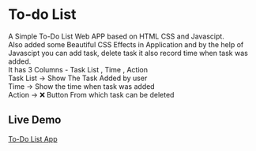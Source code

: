 # To-do List
A Simple To-Do List Web APP based on HTML CSS and Javascipt. <br>
Also added some Beautiful CSS Effects in Application and by the help of Javascipt you can add task, delete task it also record time when task was added. <br>
It has 3 Columns - Task List , Time , Action <br>
Task List -> Show The Task Added by user <br>
Time -> Show the time when task was added <br>
Action -> ❌ Button From which task can be deleted<br>

## Live Demo 

[To-Do List App](https://codepen.io/0xsachin/pen/abJLNzM)
